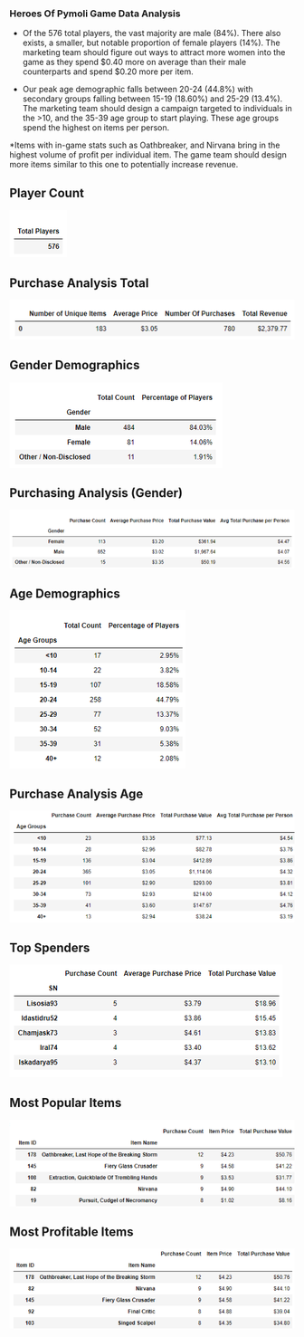 ### Heroes Of Pymoli Game Data Analysis
* Of the 576 total players, the vast majority are male (84%). There also exists, a smaller, but notable proportion of female players (14%). The marketing team should figure out ways to attract more women into the game as they spend $0.40 more on average than their male counterparts and spend $0.20 more per item. 

* Our peak age demographic falls between 20-24 (44.8%) with secondary groups falling between 15-19 (18.60%) and 25-29 (13.4%). The marketing team should design a campaign targeted to individuals in the >10, and the 35-39 age group to start playing. These age groups spend the highest on items per person.

*Items with in-game stats such as Oathbreaker, and Nirvana bring in the highest volume of profit per individual item. The game team should design more items similar to this one to potentially increase revenue.  


## Player Count
![PlayerCount](img/total_players.png)
## Purchase Analysis Total
![PurchaseAnalysis](img/purch_analysis.png)
## Gender Demographics
![GenderDemographics](img/gender_dem.png)
## Purchasing Analysis (Gender)
![PurchasingGender](img/gender_analysis.png)
## Age Demographics
![AgeDemographics](img/age_dem.png)
## Purchase Analysis Age
![PurchaseAnalysisAge](img/purchase_age.png)
## Top Spenders
![TopSpenders](img/top_spenders.png)
## Most Popular Items
![MostPopularItems](img/most_popular_items.png)
## Most Profitable Items
![MostProfitableItems](img/most_profitable_items.png)
